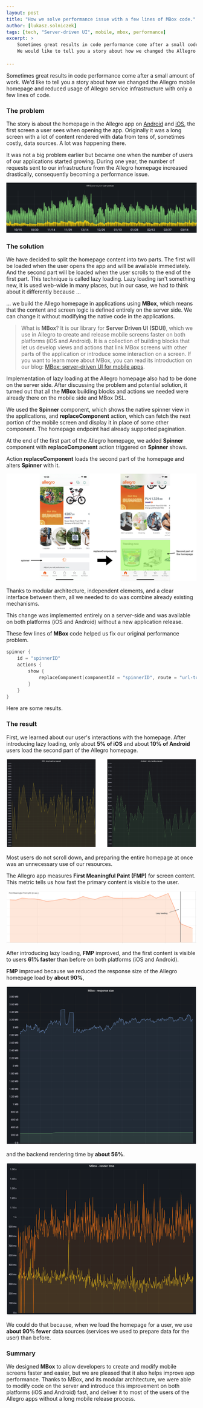 ```yaml
---
layout: post
title: "How we solve performance issue with a few lines of MBox code."
author: [lukasz.solniczek]
tags: [tech, "Server-driven UI", mobile, mbox, performance]
excerpt: >
    Sometimes great results in code performance come after a small code change.
    We would like to tell you a story about how we changed the Allegro mobile homepage and reduced usage of Allegro service infrastructure with only a few lines of code.

---
```


Sometimes great results in code performance come after a small amount of work.
We'd like to tell you a story about how we changed the Allegro mobile homepage
and reduced usage of Allegro service infrastructure with only a few lines of code.

### The problem

The story is about the homepage in the Allegro app on [Android](https://play.google.com/store/apps/details?id=pl.allegro)
and [iOS](https://apps.apple.com/pl/app/allegro/id305659772), the first screen a user sees when opening the app.
Originally it was a long screen with a lot of content rendered with data from tens of, sometimes costly, data sources.
A lot was happening there.

It was not a big problem earlier but became one when the number of users of our applications started growing.
During one year, the number of requests sent to our infrastructure from the Allegro homepage increased drastically, consequently becoming a performance issue.

![Lazy Loading Homepage](/img/articles/2022-10-21-lazy-loading-with-mbox/lazy-loading-rps.png)

### The solution

We have decided to split the homepage content into two parts. The first will be loaded when the user opens the app and will be available immediately.
And the second part will be loaded when the user scrolls to the end of the first part.
This technique is called lazy loading.
Lazy loading isn't something new, it is used web-wide in many places, but in our case, we had to think about it differently because …

... we build the Allego homepage in applications using **MBox**, which means that the content and screen logic is defined
entirely on the server side. We can change it without modifying the native code in the applications.


> What is **MBox**? It is our library for **Server Driven UI (SDUI)**, which we use in Allegro to create and release mobile screens
faster on both platforms (iOS and Android). It is a collection of building blocks that let us develop views and actions
that link MBox screens with other parts of the application or introduce some interaction on a screen.
If you want to learn more about MBox, you can read its introduction on our blog: [MBox: server-driven UI for mobile apps](https://blog.allegro.tech/2022/08/mbox-server-driven-ui-for-mobile-apps.html).

Implementation of lazy loading at the Allegro homepage also had to be done on the server side.
After discussing the problem and potential solution, it turned out that all the **MBox** building blocks and actions we
needed were already there on the mobile side and MBox DSL.

We used the **Spinner** component, which shows the native spinner view in the applications, and **replaceComponent** action, which can fetch the next portion of the mobile screen and display it in place of some other component.
The homepage endpoint had already supported pagination.

At the end of the first part of the Allegro homepage, we added **Spinner** component with **replaceComponent** action triggered on **Spinner** shows.

Action **replaceComponent** loads the second part of the homepage and alters **Spinner** with it.

![Lazy Loading Homepage](/img/articles/2022-10-21-lazy-loading-with-mbox/lazy-loading-homepage.png)

Thanks to modular architecture, independent elements, and a clear interface between them, all we needed to do was combine already existing mechanisms.

This change was implemented entirely on a server-side and was available on both platforms (iOS and Android) without a new application release.

These few lines of **MBox** code helped us fix our original performance problem.

```kotlin
spinner {
    id = "spinnerID"
    actions {
        show {
            replaceComponent(componentId = "spinnerID", route = "url-to-second-part")
        }
    }
}
```

Here are some results.

### The result

First, we learned about our user's interactions with the homepage.
After introducing lazy loading, only about **5% of iOS** and about **10% of Android** users load the second part of the Allegro homepage.

![Lazy Loading mobile requests](/img/articles/2022-10-21-lazy-loading-with-mbox/lazy-loading-mobile-requests.png)

Most users do not scroll down, and preparing the entire homepage at once was an unnecessary use of our resources.

The Allegro app measures **First Meaningful Paint (FMP)** for screen content. This metric tells us how fast the primary content is visible to the user.

![Lazy loading fmp](/img/articles/2022-10-21-lazy-loading-with-mbox/lazy-loading-fmp.png)

After introducing lazy loading, **FMP** improved, and the first content is visible to users **61% faster** than before on both platforms (iOS and Android).

**FMP** improved because we reduced the response size of the Allegro homepage load by **about 90%**, 

![Lazy loading response size](/img/articles/2022-10-21-lazy-loading-with-mbox/lazy-loading-response-size.png)

and the backend rendering time by **about 56%**.

![Lazy loading render time](/img/articles/2022-10-21-lazy-loading-with-mbox/lazy-loading-render-time.png)

We could do that because, when we load the homepage for a user, we use **about 90% fewer** data sources (services we used to prepare data for the user) than before.

### Summary

We designed **MBox** to allow developers to create and modify mobile screens faster and easier, but we are pleased that it also helps improve app performance. Thanks to MBox, and its modular architecture, we were able to modify
code on the server and introduce this improvement on both platforms (iOS and Android) fast, and deliver it to most of the users of the Allegro apps without a long mobile release process.
